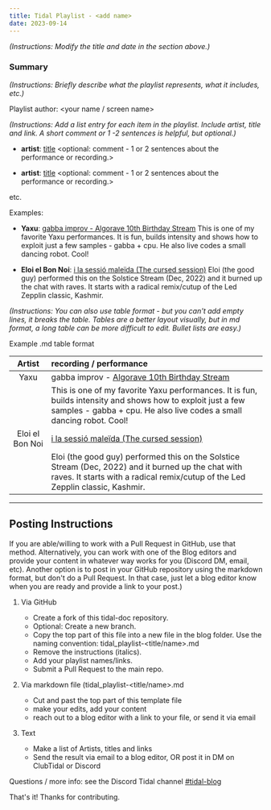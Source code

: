 ```yaml
---
title: Tidal Playlist - <add name>
date: 2023-09-14
---
```

*(Instructions: Modify the title and date in the section above.)*

### Summary
*(Instructions: Briefly describe what the playlist represents, what it includes, etc.)*

Playlist author: <your name / screen name>

*(Instructions: Add a list entry for each item in the playlist. Include artist, title and link. A short comment or 1 -2 sentences is helpful, but optional.)*

- **artist**: [title](url)
<optional: comment - 1 or 2 sentences about the performance or recording.>

- **artist**: [title](url)
<optional: comment - 1 or 2 sentences about the performance or recording.>

etc.

Examples:

- **Yaxu**: [gabba improv - Algorave 10th Birthday Stream](https://www.youtube.com/watch?v=AkZl2uVO4S0&t=85s)
This is one of my favorite Yaxu performances. It is fun, builds intensity and shows how to exploit just a few samples - gabba + cpu. He also live codes a small dancing robot. Cool!

- **Eloi el Bon Noi**: [i la sessió maleïda (The cursed session)](https://www.youtube.com/watch?v=rKmHFpXU63k)
Eloi (the good guy) performed this on the Solstice Stream (Dec, 2022) and it burned up the chat with raves. It starts with a radical remix/cutup of the Led Zepplin classic, Kashmir.

*(Instructions: You can also use table format - but you can't add empty lines, it breaks the table. Tables are a better layout visually, but in md format, a long table can be more difficult to edit. Bullet lists are easy.)*

Example .md table format

| Artist  |  recording / performance |
| :--------:    | :---------- |
| Yaxu | gabba improv - [Algorave 10th Birthday Stream](https://www.youtube.com/watch?v=AkZl2uVO4S0&t=85s) |
|  | This is one of my favorite Yaxu performances. It is fun, builds intensity and shows how to exploit just a few samples - gabba + cpu. He also live codes a small dancing robot. Cool! |
| Eloi el Bon Noi | [i la sessió maleïda (The cursed session)](https://www.youtube.com/watch?v=rKmHFpXU63k) |
|  | Eloi (the good guy) performed this on the Solstice Stream (Dec, 2022) and it burned up the chat with raves. It starts with a radical remix/cutup of the Led Zepplin classic, Kashmir. |

---

## Posting Instructions
If you are able/willing to work with a Pull Request in GitHub, use that method. Alternatively, you can work with one of the Blog editors and provide your content in whatever way works for you (Discord DM, email, etc). Another option is to post in your GitHub repository using the markdown format, but don't do a Pull Request. In that case, just let a blog editor know when you are ready and provide a link to your post.)

1. Via GitHub
    - Create a fork of this tidal-doc repository.
    - Optional: Create a new branch.
    - Copy the top part of this file into a new file in the blog folder. Use the naming convention: tidal_playlist-<title/name>.md
    - Remove the instructions (italics).
    - Add your playlist names/links.
    - Submit a Pull Request to the main repo.

2. Via markdown file (tidal_playlist-<title/name>.md
    - Cut and past the top part of this template file
    - make your edits, add your content
    - reach out to a blog editor with a link to your file, or send it via email

3. Text
    - Make a list of Artists, titles and links
    - Send the result via email to a blog editor, OR post it in DM on ClubTidal or Discord

Questions / more info: see the Discord Tidal channel [#tidal-blog](https://discord.com/channels/779427371270275082/1075644661135319071)  

That's it! Thanks for contributing. 
